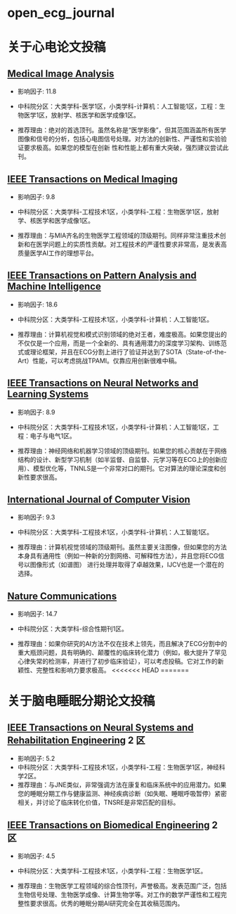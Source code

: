 # open_ecg_journal

# 关于心电论文投稿



## [Medical Image Analysis](https://www.sciencedirect.com/journal/medical-image-analysis)

- 影响因子: 11.8

- 中科院分区：大类学科-医学1区，小类学科-计算机：人工智能1区，工程：生物医学1区，放射学、核医学和医学成像1区。

- 推荐理由：绝对的首选顶刊。虽然名称是“医学影像”，但其范围涵盖所有医学图像和信号的分析，包括心电图信号处理。对方法的创新性、严谨性和实验验证要求极高。如果您的模型在创新 性和性能上都有重大突破，强烈建议尝试此刊。


## [IEEE Transactions on Medical Imaging](https://ieeexplore.ieee.org/xpl/RecentIssue.jsp?punumber=42)

- 影响因子: 9.8

- 中科院分区：大类学科-工程技术1区，小类学科-工程：生物医学1区，放射学、核医学和医学成像1区。

- 推荐理由：与MIA齐名的生物医学工程领域的顶级期刊。同样非常注重技术创新和在医学问题上的实质性贡献。对工程技术的严谨性要求非常高，是发表高质量医学AI工作的理想平台。


## [IEEE Transactions on Pattern Analysis and Machine Intelligence](https://ieeexplore.ieee.org/xpl/RecentIssue.jsp?punumber=34)

- 影响因子: 18.6

- 中科院分区：大类学科-工程技术1区，小类学科-计算机：人工智能1区。

- 推荐理由：计算机视觉和模式识别领域的绝对王者，难度极高。如果您提出的不仅仅是一个应用，而是一个全新的、具有通用潜力的深度学习架构、训练范式或理论框架，并且在ECG分割上进行了验证并达到了SOTA（State-of-the-Art）性能，可以考虑挑战TPAMI。仅靠应用创新很难中稿。


## [IEEE Transactions on Neural Networks and Learning Systems](https://ieeexplore.ieee.org/xpl/RecentIssue.jsp?punumber=5962385)

- 影响因子: 8.9

- 中科院分区：大类学科-工程技术1区，小类学科-计算机：人工智能1区，工程：电子与电气1区。

- 推荐理由：神经网络和机器学习领域的顶级期刊。如果您的核心贡献在于网络结构的设计、新型学习机制（如半监督、自监督、元学习等在ECG上的创新应用）、模型优化等，TNNLS是一个非常对口的期刊。它对算法的理论深度和创新性要求很高。



## [International Journal of Computer Vision](https://link.springer.com/journal/11263)

- 影响因子: 9.3

- 中科院分区：大类学科-工程技术1区，小类学科-计算机：人工智能1区。

- 推荐理由：计算机视觉领域的顶级期刊。虽然主要关注图像，但如果您的方法本身具有通用性（例如一种新的分割网络、可解释性方法），并且您将ECG信号以图像形式（如谱图） 进行处理并取得了卓越效果，IJCV也是一个潜在的选择。


## [Nature Communications](https://www.nature.com/ncomms/)

- 影响因子: 14.7

- 中科院分区：大类学科-综合性期刊1区。

- 推荐理由：如果你研究的AI方法不仅在技术上领先，而且解决了ECG分割中的重大瓶颈问题，具有明确的、颠覆性的临床转化潜力（例如，极大提升了罕见心律失常的检测率，并进行了初步临床验证），可以考虑投稿。它对工作的新颖性、完整性和影响力要求极高。
<<<<<<< HEAD
=======


# 关于脑电睡眠分期论文投稿


## [IEEE Transactions on Neural Systems and Rehabilitation Engineering](https://ieeexplore.ieee.org/xpl/RecentIssue.jsp?punumber=7333) 2 区

- 影响因子: 5.2
- 中科院分区：大类学科-工程技术1区，小类学科-工程：生物医学1区，神经科学2区。
- 推荐理由：与JNE类似，非常强调方法在康复和临床系统中的应用潜力。如果您的睡眠分期工作与健康监测、神经疾病诊断（如失眠、睡眠呼吸暂停）紧密相关，并讨论了临床转化价值，TNSRE是非常匹配的目标。


## [IEEE Transactions on Biomedical Engineering](https://ieeexplore.ieee.org/xpl/RecentIssue.jsp?punumber=10) 2 区

- 影响因子: 4.5

- 中科院分区：大类学科-工程技术1区，小类学科-工程：生物医学1区。

- 推荐理由：生物医学工程领域的综合性顶刊，声誉极高。发表范围广泛，包括生物信号处理、生物医学成像、计算生物学等。对工作的数学严谨性和工程完整性要求很高。优秀的睡眠分期AI研究完全在其收稿范围内。

